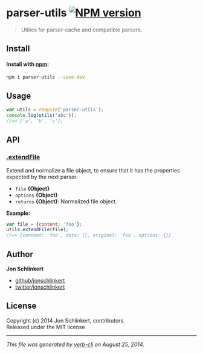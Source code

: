 # parser-utils [![NPM version](https://badge.fury.io/js/parser-utils.svg)](http://badge.fury.io/js/parser-utils)


> Utilies for parser-cache and compatible parsers.

## Install
#### Install with [npm](npmjs.org):

```bash
npm i parser-utils --save-dev
```

## Usage

```js
var utils = require('parser-utils');
console.log(utils('abc'));
//=> ['a', 'b', 'c'];
```

## API
### [.extendFile](index.js#L60)

Extend and normalize a file object, to ensure that it has the properties expected by the next parser.

* `file` **{Object}**    
* `options` **{Object}**    
* `returns` **{Object}**: Normalized file object.  

**Example:**

```js
var file = {content: 'foo'};
utils.extendFile(file);
//=> {content: 'foo', data: {}, original: 'foo', options: {}}
```

## Author

**Jon Schlinkert**
 
+ [github/jonschlinkert](https://github.com/jonschlinkert)
+ [twitter/jonschlinkert](http://twitter.com/jonschlinkert) 

## License
Copyright (c) 2014 Jon Schlinkert, contributors.  
Released under the MIT license

***

_This file was generated by [verb-cli](https://github.com/assemble/verb-cli) on August 25, 2014._